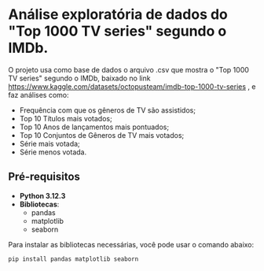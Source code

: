 # Análise exploratória de dados do "Top 1000 TV series" segundo o IMDb.

O projeto usa como base de dados o arquivo .csv que mostra o "Top 1000 TV series" segundo o IMDb, baixado no link https://www.kaggle.com/datasets/octopusteam/imdb-top-1000-tv-series , e faz análises como:
- Frequência com que os gêneros de TV são assistidos;
- Top 10 Títulos mais votados;
- Top 10 Anos de lançamentos mais pontuados;
- Top 10 Conjuntos de Gêneros de TV mais votados;
- Série mais votada;
- Série menos votada.

## Pré-requisitos

- **Python 3.12.3**
- **Bibliotecas**: 
  - pandas
  - matplotlib
  - seaborn

Para instalar as bibliotecas necessárias, você pode usar o comando abaixo:

```bash
pip install pandas matplotlib seaborn
